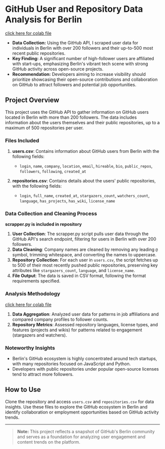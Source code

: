 # GitHub User and Repository Data Analysis for Berlin
<a href="https://drive.google.com/file/d/1iANzUf8ry1s6vpCwOHKfrGpe5xEnHqlB/view?usp=sharing"> click here for colab file</a>
- **Data Collection:** Using the GitHub API, I scraped user data for individuals in Berlin with over 200 followers and their up-to-500 most recent public repositories.
- **Key Finding:** A significant number of high-follower users are affiliated with start-ups, emphasizing Berlin's vibrant tech scene with strong GitHub activity across open-source projects.
- **Recommendation:** Developers aiming to increase visibility should prioritize showcasing their open-source contributions and collaboration on GitHub to attract followers and potential job opportunities.

## Project Overview

This project uses the GitHub API to gather information on GitHub users located in Berlin with more than 200 followers. The data includes information about the users themselves and their public repositories, up to a maximum of 500 repositories per user. 

### Files Included
1. **users.csv**: Contains information about GitHub users from Berlin with the following fields:
   - `login`, `name`, `company`, `location`, `email`, `hireable`, `bio`, `public_repos`, `followers`, `following`, `created_at`

2. **repositories.csv**: Contains details about the users' public repositories, with the following fields:
   - `login`, `full_name`, `created_at`, `stargazers_count`, `watchers_count`, `language`, `has_projects`, `has_wiki`, `license_name`

### Data Collection and Cleaning Process

**scrapper.py is included in repository**

1. **User Collection**: The scrapper.py script pulls user data through the GitHub API's search endpoint, filtering for users in Berlin with over 200 followers.
2. **Data Cleaning**: Company names are cleaned by removing any leading `@` symbol, trimming whitespace, and converting the names to uppercase.
3. **Repository Collection**: For each user in `users.csv`, the script fetches up to 500 of their most recently pushed public repositories, preserving key attributes like `stargazers_count`, `language`, and `license_name`.
4. **File Output**: The data is saved in CSV format, following the format requirements specified.

### Analysis Methodology
<a href="https://drive.google.com/file/d/1iANzUf8ry1s6vpCwOHKfrGpe5xEnHqlB/view?usp=sharing"> click here for colab file</a>
1. **Data Aggregation**: Analyzed user data for patterns in job affiliations and compared company profiles to follower counts.
2. **Repository Metrics**: Assessed repository languages, license types, and features (projects and wikis) for patterns related to engagement (stargazers and watchers).

### Noteworthy Insights
- Berlin's GitHub ecosystem is highly concentrated around tech startups, with many repositories focused on JavaScript and Python.
- Developers with public repositories under popular open-source licenses tend to attract more followers.

## How to Use
Clone the repository and access `users.csv` and `repositories.csv` for data insights. Use these files to explore the GitHub ecosystem in Berlin and identify collaboration or employment opportunities based on GitHub activity trends.

--- 

> **Note:** This project reflects a snapshot of GitHub's Berlin community and serves as a foundation for analyzing user engagement and content trends on the platform.
